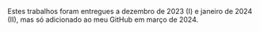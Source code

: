 Estes trabalhos foram entregues a dezembro de 2023 (I) e janeiro de 2024 (II), mas só adicionado ao meu GitHub em março de 2024.
